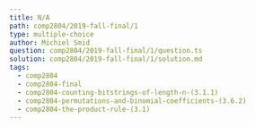 ```yaml
---
title: N/A
path: comp2804/2019-fall-final/1
type: multiple-choice
author: Michiel Smid
question: comp2804/2019-fall-final/1/question.ts
solution: comp2804/2019-fall-final/1/solution.md
tags:
  - comp2804
  - comp2804-final
  - comp2804-counting-bitstrings-of-length-n-(3.1.1)
  - comp2804-permutations-and-binomial-coefficients-(3.6.2)
  - comp2804-the-product-rule-(3.1)
---
```

